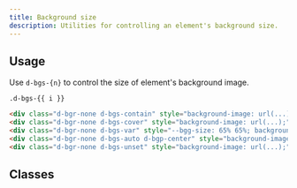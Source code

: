 ```yaml
---
title: Background size
description: Utilities for controlling an element's background size.
---
```


## Usage

Use `d-bgs-{n}` to control the size of element's background image.

<code-well-header class="d-fl-col4 d-fw-wrap d-flg12 d-p12 d-bgc-black-200 d-bgo50" custom>
  <div class="d-d-flex d-fd-column d-ai-center d-stack4" v-for="i in sizes">
      <div
        class="d-fl-center d-w128 d-h128 d-bgc-magenta-200 d-bar8 d-bc-purple-200 d-of-hidden d-bgr-none"
        style="background-image: url('https://4.bp.blogspot.com/-EVbXg5iW6qY/ULcKZEC-bnI/AAAAAAAACCI/kZDtjeKwQlo/s1600/puffin1.jpg');"
        :style="i === 'var' ? '--bgg-size: 65% 65%;' : ''"
        :class="[{'d-bgp-center': i === 'auto'}, `d-bgs-${i}`]"
      >
      </div>
      <code>.d-bgs-{{ i }}</code>
  </div>
</code-well-header>

```html
<div class="d-bgr-none d-bgs-contain" style="background-image: url(...);">...</div>
<div class="d-bgr-none d-bgs-cover" style="background-image: url(...);">...</div>
<div class="d-bgr-none d-bgs-var" style="--bgg-size: 65% 65%; background-image: url(...);">...</div>
<div class="d-bgr-none d-bgs-auto d-bgp-center" style="background-image: url(...);">...</div>
<div class="d-bgr-none d-bgs-unset" style="background-image: url(...);">...</div>
```

<script setup>
  const sizes = ['contain', 'cover', 'var', 'auto', 'unset'];
</script>

## Classes

<utility-class-table>
  <template #content>
    <tbody>
      <tr v-for="i in sizes">
        <th scope="row" class="d-ff-mono d-fc-purple-400 d-fw-normal d-fs-100">.d-bgp-{{ i }}</th>
        <td class="d-ff-mono d-fs-100">
          background-size:
            <span v-if="i === 'var'"> var(--bgg-size, 100% 100%); </span>
            <span v-else >{{ i }} !important; </span>
        </td>
      </tr>
    </tbody>
  </template>
</utility-class-table>
